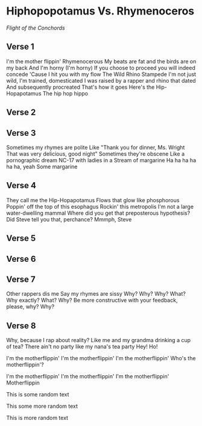 # Hiphopopotamus Vs. Rhymenoceros

_Flight of the Conchords_


## Verse 1
I'm the mother flippin' Rhymenocerous
My beats are fat and the birds are on my back
And I'm horny (I'm horny)
If you choose to proceed you will indeed concede
'Cause I hit you with my flow
The Wild Rhino Stampede
I'm not just wild, I'm trained, domesticated
I was raised by a rapper and rhino that dated
And subsequently procreated
That's how it goes
Here's the Hip-Hopapotamus
The hip hop hippo

## Verse 2
<!-- They call me the Hip-Hopapotamus -->
<!-- My lyrics are bottomless -->

## Verse 3
Sometimes my rhymes are polite
Like "Thank you for dinner, Ms. Wright
That was very delicious, good night"
Sometimes they're obscene
Like a pornographic dream
NC-17 with ladies in a 
Stream of margarine
Ha ha ha ha ha ha, yeah
Some margarine

## Verse 4
They call me the Hip-Hopapotamus
Flows that glow like phosphorous
Poppin' off the top of this esophagus
Rockin' this metropolis
I'm not a large water-dwelling mammal
Where did you get that preposterous hypothesis?
Did Steve tell you that, perchance?
Mmmph, Steve


## Verse 5
<!-- My rhymes and records they don't get played -->
<!-- Because my records and rhymes they don't get made -->
<!-- And if you rap like me you don't get paid -->
<!-- And if you roll like me you don't get laid -->

## Verse 6
<!-- My rhymes are so potent that in this small segment -->
<!-- I made all of the ladies in the area pregnant -->
<!-- Yes, sometimes my lyrics are sexist -->
<!-- But you lovely bitches and hoes should know I'm trying to correct this -->


## Verse 7
Other rappers dis me
Say my rhymes are sissy
Why? Why? Why?
What?
Why exactly?
What? Why?
Be more constructive with your feedback, please, why?
Why?

## Verse 8
Why, because I rap about reality?
Like me and my grandma drinking a cup of tea?
There ain't no party like my nana's tea party
Hey! Ho!

I'm the motherflippin'
I'm the motherflippin'
I'm the motherflippin'
Who's the motherflippin'?

I'm the motherflippin'
I'm the motherflippin'
I'm the motherflippin'
Motherflippin

This is some random text

This some more random text


This is more random text
